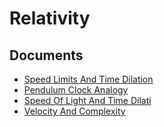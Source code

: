 # Relativity

## Documents

- [Speed Limits And Time Dilation](26-speed-limits-and-time-dilation.md)
- [Pendulum Clock Analogy](27-pendulum-clock-analogy.md)
- [Speed Of Light And Time Dilati](28-speed-of-light-and-time-dilati.md)
- [Velocity And Complexity](29-velocity-and-complexity.md)
